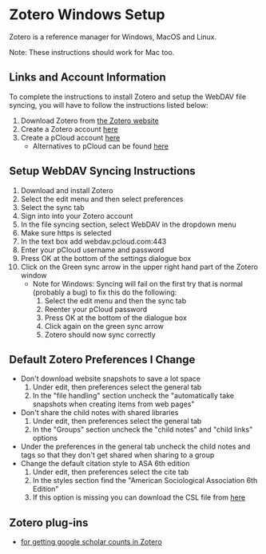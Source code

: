 # Zotero Windows Setup

Zotero is a reference manager for Windows, MacOS and Linux.

Note: These instructions should work for Mac too.

## Links and Account Information

To complete the instructions to install Zotero and setup the WebDAV file syncing, you will have to follow the instructions listed below:

1. Download Zotero from [the Zotero website](https://www.zotero.org/download/)
1. Create a Zotero account [here](https://www.zotero.org/user/register/)
1. Create a pCloud account [here](https://www.pcloud.com/)
    - Alternatives to pCloud can be found [here](https://www.zotero.org/support/kb/webdav_services)

## Setup WebDAV Syncing Instructions

1. Download and install Zotero
1. Select the edit menu and then select preferences
1. Select the sync tab
1. Sign into into your Zotero account
1. In the file syncing section, select WebDAV in the dropdown menu
1. Make sure https is selected
1. In the text box add webdav.pcloud.com:443
1. Enter your pCloud username and password
1. Press OK at the bottom of the settings dialogue box
1. Click on the Green sync arrow in the upper right hand part of the Zotero window
    - Note for Windows: Syncing will fail on the first try that is normal (probably a bug) to fix this do the following:
        1. Select the edit menu and then the sync tab
        1. Reenter your pCloud password
        1. Press OK at the bottom of the dialogue box
        1. Click again on the green sync arrow
        1. Zotero should now sync correctly

## Default Zotero Preferences I Change

- Don't download website snapshots to save a lot space
    1. Under edit, then preferences select the general tab
    1. In the "file handling" section uncheck the "automatically take snapshots when creating items from web pages"
- Don't share the child notes with shared libraries
    1. Under edit, then preferences select the general tab
    1. In the "Groups" section uncheck the "child notes" and "child links" options
- Under the preferences in the general tab uncheck the child notes and tags so that they don't get shared when sharing to a group
- Change the default citation style to ASA 6th edition
    1. Under edit, then preferences select the cite tab
    1. In the styles section find the "American Sociological Association 6th Edition"
    1. If this option is missing you can download the CSL file from [here](https://github.com/citation-style-language/styles/blob/master/american-sociological-association.csl)

## Zotero plug-ins

- [for getting google scholar counts in Zotero](https://github.com/beloglazov/zotero-scholar-citations/tree/master/builds)
